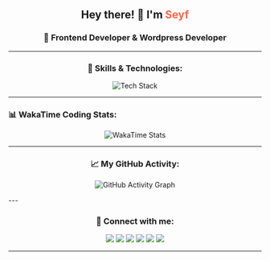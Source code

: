 <h2 align="center">Hey there! 👋 I'm <span style="color:#ff6347;">Seyf</span>  </h2>
<h3 align="center">🚀 Frontend Developer & Wordpress Developer</h3>

---

<h3 align="center">🚀 Skills & Technologies:</h3>
<p align="center">
  <img src="https://skillicons.dev/icons?i=nextjs,wordpress" alt="Tech Stack" />
</p>

---
### 📊 WakaTime Coding Stats:
<p align="center">
  <img src="https://github-readme-stats.vercel.app/api/wakatime?username=devSeyf&layout=compact&theme=dracula" alt="WakaTime Stats" />
</p>


---
<h3 align="center">📈 My GitHub Activity:</h3>
<p align="center">
  <img src="https://github-readme-activity-graph.vercel.app/graph?username=devSeyf&theme=dracula&hide_border=false" alt="GitHub Activity Graph" />
</p>
---
<h3 align="center">💬 Connect with me:</h3>
<p align="center">
  <a href="https://www.linkedin.com/feed/"><img src="https://img.shields.io/badge/LinkedIn-0077B5?style=for-the-badge&logo=linkedin&logoColor=white"/></a>
  <a href="https://x.com/home"><img src="https://img.shields.io/badge/Twitter-1DA1F2?style=for-the-badge&logo=twitter&logoColor=white"/></a>
  <a href="https://github.com/devSeyf"><img src="https://img.shields.io/badge/GitHub-181717?style=for-the-badge&logo=github&logoColor=white"/></a>
  <a href="https://www.facebook.com/profile.php?id=61570619048322"><img src="https://img.shields.io/badge/Facebook-1877F2?style=for-the-badge&logo=facebook&logoColor=white"/></a>
  <a href="https://t.me/daifzone"><img src="https://img.shields.io/badge/Telegram%20Channel-26A5E4?style=for-the-badge&logo=telegram&logoColor=white"/></a>
  <a href="https://www.goodreads.com/user/show/177529695-saif"><img src="https://img.shields.io/badge/Goodreads-372213?style=for-the-badge&logo=goodreads&logoColor=white"/></a>
</p>

---

